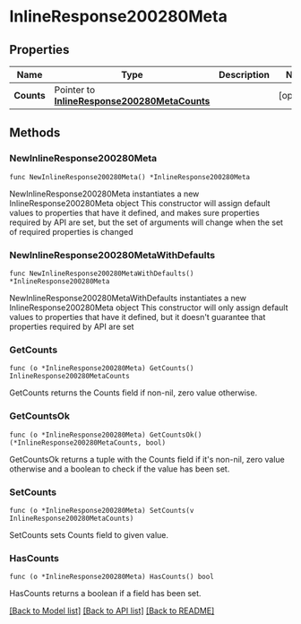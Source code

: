 # InlineResponse200280Meta

## Properties

Name | Type | Description | Notes
------------ | ------------- | ------------- | -------------
**Counts** | Pointer to [**InlineResponse200280MetaCounts**](InlineResponse200280MetaCounts.md) |  | [optional] 

## Methods

### NewInlineResponse200280Meta

`func NewInlineResponse200280Meta() *InlineResponse200280Meta`

NewInlineResponse200280Meta instantiates a new InlineResponse200280Meta object
This constructor will assign default values to properties that have it defined,
and makes sure properties required by API are set, but the set of arguments
will change when the set of required properties is changed

### NewInlineResponse200280MetaWithDefaults

`func NewInlineResponse200280MetaWithDefaults() *InlineResponse200280Meta`

NewInlineResponse200280MetaWithDefaults instantiates a new InlineResponse200280Meta object
This constructor will only assign default values to properties that have it defined,
but it doesn't guarantee that properties required by API are set

### GetCounts

`func (o *InlineResponse200280Meta) GetCounts() InlineResponse200280MetaCounts`

GetCounts returns the Counts field if non-nil, zero value otherwise.

### GetCountsOk

`func (o *InlineResponse200280Meta) GetCountsOk() (*InlineResponse200280MetaCounts, bool)`

GetCountsOk returns a tuple with the Counts field if it's non-nil, zero value otherwise
and a boolean to check if the value has been set.

### SetCounts

`func (o *InlineResponse200280Meta) SetCounts(v InlineResponse200280MetaCounts)`

SetCounts sets Counts field to given value.

### HasCounts

`func (o *InlineResponse200280Meta) HasCounts() bool`

HasCounts returns a boolean if a field has been set.


[[Back to Model list]](../README.md#documentation-for-models) [[Back to API list]](../README.md#documentation-for-api-endpoints) [[Back to README]](../README.md)


